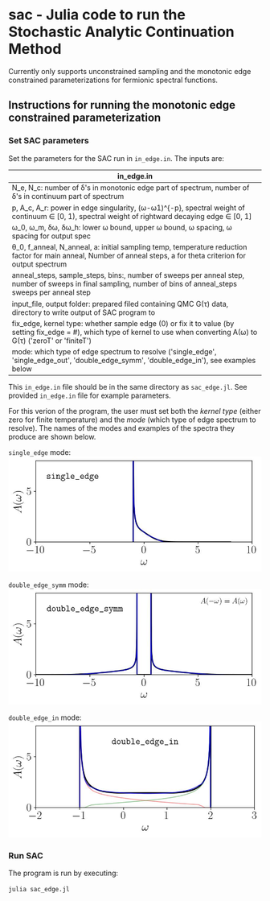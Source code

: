 # sac - Julia code to run the Stochastic Analytic Continuation Method
Currently only supports unconstrained sampling and the monotonic edge constrained parameterizations for fermionic spectral functions.

## Instructions for running the monotonic edge constrained parameterization


### Set SAC parameters 
Set the parameters for the SAC run in `in_edge.in`. The inputs are:

|in_edge.in|
|---|
|N_e, N_c: number of δ's in monotonic edge part of spectrum, number of δ's in continuum part of spectrum|
|p, A_c, A_r: power in edge singularity, (ω-ω1)^{-p}, spectral weight of continuum ∈ [0, 1), spectral weight of rightward decaying edge ∈ [0, 1]|
|ω_0, ω_m, δω, δω_h: lower ω bound, upper ω bound, ω spacing, ω spacing for output spec|
|θ_0, f_anneal, N_anneal, a: initial sampling temp, temperature reduction factor for main anneal,  Number of anneal steps, a for theta criterion for output spectrum|
|anneal_steps, sample_steps, bins:, number of sweeps per anneal step, number of sweeps in final sampling, number of bins of anneal_steps sweeps per anneal step |
|input_file, output folder: prepared filed containing QMC G(τ) data, directory to write output of SAC program to|
|fix_edge, kernel type: whether sample edge (0) or fix it to value (by setting fix_edge = #), which type of kernel to use when converting A(ω) to G(τ) ('zeroT' or 'finiteT')|
|mode: which type of edge spectrum to resolve ('single_edge', 'single_edge_out', 'double_edge_symm', 'double_edge_in'), see examples below|

This `in_edge.in` file should be in the same directory as `sac_edge.jl`. See provided `in_edge.in` file for example parameters.


For this verion of the program, the user must set both the *kernel type* (either zero for finite temperature) and the *mode* (which type of edge spectrum to resolve). The names of the modes and examples of the spectra they produce are shown below.

`single_edge` mode:
![single_edge](../../plotting/figs/t1.jpg)

`double_edge_symm` mode:
![double_edge_symm](../../plotting/figs/t2.jpg)

`double_edge_in` mode:
![double_edge_in](../../plotting/figs/t3.jpg)

### Run SAC
The program is run by executing:

`julia sac_edge.jl`


